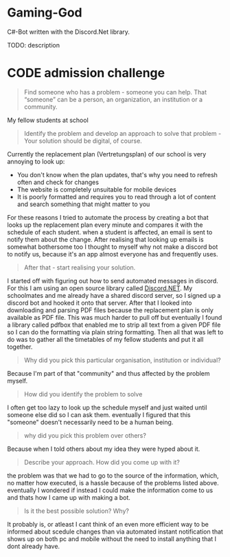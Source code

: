 # Gaming-God
C#-Bot written with the Discord.Net library.

TODO: description


# CODE admission challenge

> Find someone who has a problem - someone you can help. That “someone” can be a person, an organization, an institution or a community.

My fellow students at school

> Identify the problem and develop an approach to solve that problem - Your solution should be digital, of course.

Currently the replacement plan (Vertretungsplan) of our school is very annoying to look up:
- You don't know when the plan updates, that's why you need to refresh often and check for changes
- The website is completely unsuitable for mobile devices
- It is poorly formatted and requires you to read through a lot of content and search something that might matter to you

For these reasons I tried to automate the process by creating a bot that looks up the replacement plan every minute and compares it with the schedule of each student. when a student is affected, an email is sent to notify them about the change. 
After realising that looking up emails is somewhat bothersome too I thought to myself why not make a discord bot to notify us, because it's an app almost everyone has and frequently uses.

> After that - start realising your solution.

I started off with figuring out how to send automated messages in discord. For this I am using an open source library called [Discord.NET](https://github.com/RogueException/Discord.Net). My schoolmates and me already have a shared discord server, so I signed up a discord bot and hooked it onto that server. After that I looked into downloading and parsing PDF files because the replacement plan is only available as PDF file. This was much harder to pull off but eventually I found a library called pdfbox that enabled me to strip all text from a given PDF file so I can do the formatting via plain string formatting. Then all that was left to do was to gather all the timetables of my fellow students and put it all together.

> Why did you pick this particular organisation, institution or individual?

Because I'm part of that "community" and thus affected by the problem myself.

> How did you identify the problem to solve

I often get too lazy to look up the schedule myself and just waited until someone else did so I can ask them. eventually I figured that this "someone" doesn't necessarily need to be a human being.

> why did you pick this problem over others?

Because when I told others about my idea they were hyped about it.

> Describe your approach. How did you come up with it?

the problem was that we had to go to the source of the information, which, no matter how executed, is a hassle because of the problems listed above. eventually I wondered if instead I could make the information come to us and thats how I came up with making a bot.

> Is it the best possible solution? Why?

It probably is, or atleast I cant think of an even more efficient way to be informed about scedule changes than via automated instant notification that shows up on both pc and mobile without the need to install anything that I dont already have.
